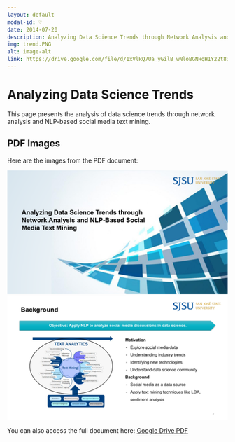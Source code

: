 ```yaml
---
layout: default
modal-id: ♡
date: 2014-07-20
description: Analyzing Data Science Trends through Network Analysis and NLP-Based Social Media Text Mining
img: trend.PNG
alt: image-alt
link: https://drive.google.com/file/d/1xVlRQ7Ua_yGilB_wNloBGNHqH1Y22t83/view?usp=sharing
---
```


# Analyzing Data Science Trends

This page presents the analysis of data science trends through network analysis and NLP-based social media text mining.

## PDF Images

Here are the images from the PDF document:

![Page 1](https://github.com/zikkkiii/zikkkiii.github.io/raw/main/_posts/pdf_images/output_page_1.png)
![Page 2](https://github.com/zikkkiii/zikkkiii.github.io/raw/main/_posts/pdf_images/output_page_2.png)

You can also access the full document here: [Google Drive PDF](https://drive.google.com/file/d/1xVlRQ7Ua_yGilB_wNloBGNHqH1Y22t83/view?usp=sharing)

